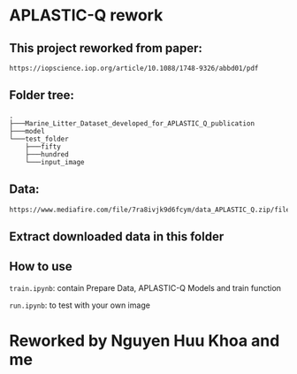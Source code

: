 # APLASTIC-Q rework
## This project reworked from paper: 
```
https://iopscience.iop.org/article/10.1088/1748-9326/abbd01/pdf
```

## Folder tree:
```
.
├───Marine_Litter_Dataset_developed_for_APLASTIC_Q_publication
├───model
└───test_folder
    ├───fifty
    ├───hundred
    └───input_image
```

## Data:
```
https://www.mediafire.com/file/7ra8ivjk9d6fcym/data_APLASTIC_Q.zip/file
```

## Extract downloaded data in this folder

## How to use
`train.ipynb`: contain Prepare Data, APLASTIC-Q Models and train function

`run.ipynb`: to test with your own image

# Reworked by Nguyen Huu Khoa and me
